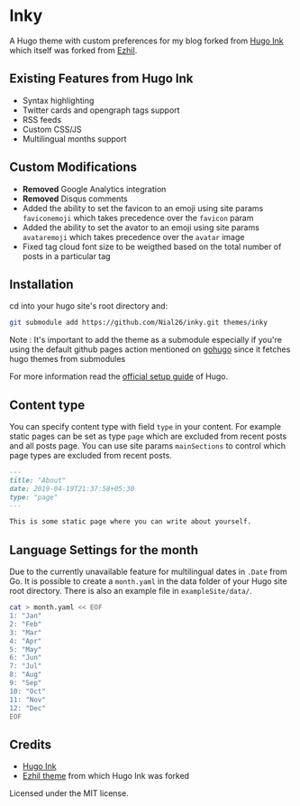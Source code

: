 # Inky
A Hugo theme with custom preferences for my blog forked from [Hugo Ink](https://github.com/knadh/hugo-ink) which itself was forked from [Ezhil](https://github.com/vividvilla/ezhil).

## Existing Features from Hugo Ink

* Syntax highlighting
* Twitter cards and opengraph tags support
* RSS feeds
* Custom CSS/JS
* Multilingual months support

## Custom Modifications

* **Removed** Google Analytics integration
* **Removed** Disqus comments
* Added the ability to set the favicon to an emoji using site params `faviconemoji`  which takes precedence over the `favicon` param
* Added the ability to set the avator to an emoji using site params `avataremoji` which takes precedence over the `avatar` image 
* Fixed tag cloud font size to be weigthed based on the total number of posts in a particular tag 


## Installation

cd into your hugo site's root directory and:

```sh
git submodule add https://github.com/Nial26/inky.git themes/inky
```

Note : It's important to add the theme as a submodule especially if you're using the default github pages action mentioned on [gohugo](https://gohugo.io/hosting-and-deployment/hosting-on-github/#build-hugo-with-github-action) since it fetches hugo themes from submodules 

For more information read the [official setup guide](https://gohugo.io/overview/installing/) of Hugo.


## Content type

You can specify content type with field `type` in your content. For example static pages can be set as type `page` which are excluded from recent posts and all posts page. You can use site params `mainSections` to control which page types are excluded from recent posts.

```md
---
title: "About"
date: 2019-04-19T21:37:58+05:30
type: "page"
---

This is some static page where you can write about yourself.
```

## Language Settings for the month

Due to the currently unavailable feature for multilingual dates in ``.Date`` from
Go. It is possible to create a ``month.yaml`` in the data folder of your
Hugo site root directory. There is also an example file in
``exampleSite/data/``.

```sh
cat > month.yaml << EOF
1: "Jan"
2: "Feb"
3: "Mar"
4: "Apr"
5: "May"
6: "Jun"
7: "Jul"
8: "Aug"
9: "Sep"
10: "Oct"
11: "Nov"
12: "Dec"
EOF
```

## Credits

* [Hugo Ink](https://github.com/knadh/hugo-ink)
* [Ezhil theme](https://github.com/vividvilla/ezhil) from which Hugo Ink was forked

Licensed under the MIT license.
